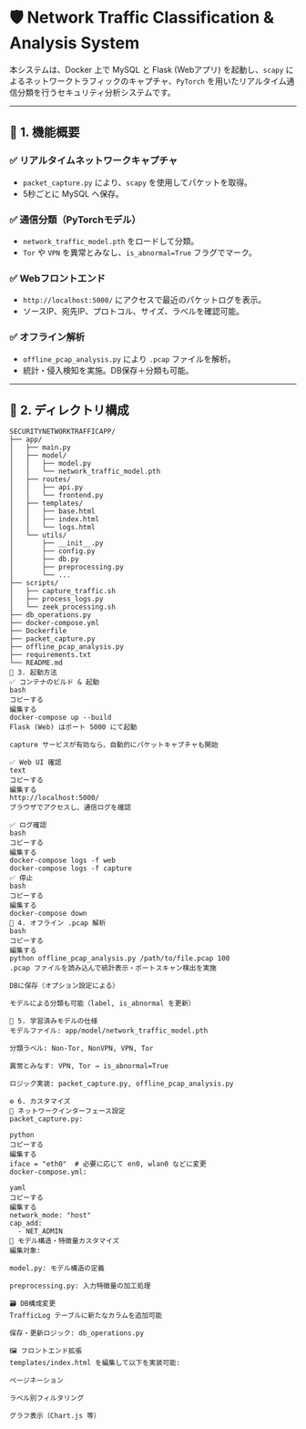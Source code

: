 # 🛡️ Network Traffic Classification & Analysis System

本システムは、Docker 上で MySQL と Flask (Webアプリ) を起動し、`scapy` によるネットワークトラフィックのキャプチャ、`PyTorch` を用いたリアルタイム通信分類を行うセキュリティ分析システムです。

---

## 📌 1. 機能概要

### ✅ リアルタイムネットワークキャプチャ
- `packet_capture.py` により、`scapy` を使用してパケットを取得。
- 5秒ごとに MySQL へ保存。

### ✅ 通信分類（PyTorchモデル）
- `network_traffic_model.pth` をロードして分類。
- `Tor` や `VPN` を異常とみなし、`is_abnormal=True` フラグでマーク。

### ✅ Webフロントエンド
- `http://localhost:5000/` にアクセスで最近のパケットログを表示。
- ソースIP、宛先IP、プロトコル、サイズ、ラベルを確認可能。

### ✅ オフライン解析
- `offline_pcap_analysis.py` により `.pcap` ファイルを解析。
- 統計・侵入検知を実施。DB保存＋分類も可能。

---

## 📁 2. ディレクトリ構成

```plaintext
SECURITYNETWORKTRAFFICAPP/
├── app/
│   ├── main.py
│   ├── model/
│   │   ├── model.py
│   │   └── network_traffic_model.pth
│   ├── routes/
│   │   ├── api.py
│   │   └── frontend.py
│   ├── templates/
│   │   ├── base.html
│   │   ├── index.html
│   │   └── logs.html
│   └── utils/
│       ├── __init__.py
│       ├── config.py
│       ├── db.py
│       ├── preprocessing.py
│       └── ...
├── scripts/
│   ├── capture_traffic.sh
│   ├── process_logs.py
│   └── zeek_processing.sh
├── db_operations.py
├── docker-compose.yml
├── Dockerfile
├── packet_capture.py
├── offline_pcap_analysis.py
├── requirements.txt
└── README.md
🚀 3. 起動方法
✅ コンテナのビルド & 起動
bash
コピーする
編集する
docker-compose up --build
Flask (Web) はポート 5000 にて起動

capture サービスが有効なら、自動的にパケットキャプチャも開始

✅ Web UI 確認
text
コピーする
編集する
http://localhost:5000/
ブラウザでアクセスし、通信ログを確認

✅ ログ確認
bash
コピーする
編集する
docker-compose logs -f web
docker-compose logs -f capture
✅ 停止
bash
コピーする
編集する
docker-compose down
🧪 4. オフライン .pcap 解析
bash
コピーする
編集する
python offline_pcap_analysis.py /path/to/file.pcap 100
.pcap ファイルを読み込んで統計表示・ポートスキャン検出を実施

DBに保存（オプション設定による）

モデルによる分類も可能（label, is_abnormal を更新）

🧠 5. 学習済みモデルの仕様
モデルファイル: app/model/network_traffic_model.pth

分類ラベル: Non-Tor, NonVPN, VPN, Tor

異常とみなす: VPN, Tor → is_abnormal=True

ロジック実装: packet_capture.py, offline_pcap_analysis.py

⚙️ 6. カスタマイズ
🛜 ネットワークインターフェース設定
packet_capture.py:

python
コピーする
編集する
iface = "eth0"  # 必要に応じて en0, wlan0 などに変更
docker-compose.yml:

yaml
コピーする
編集する
network_mode: "host"
cap_add:
  - NET_ADMIN
🧩 モデル構造・特徴量カスタマイズ
編集対象:

model.py: モデル構造の定義

preprocessing.py: 入力特徴量の加工処理

🗃️ DB構成変更
TrafficLog テーブルに新たなカラムを追加可能

保存・更新ロジック: db_operations.py

🖼️ フロントエンド拡張
templates/index.html を編集して以下を実装可能:

ページネーション

ラベル別フィルタリング

グラフ表示（Chart.js 等）

